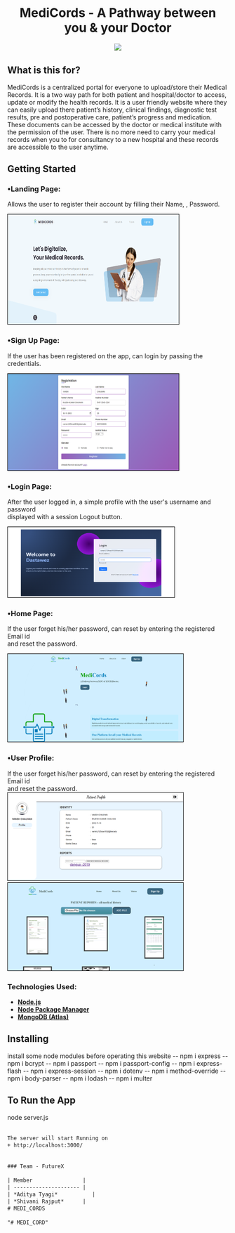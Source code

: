 <h1 align="center">
    <b>MediCords - A Pathway between you & your Doctor</b> 
<br>
</h1>


<p align="center">
  <a href="#"><img src="https://www.linkpicture.com/q/medicords.png"></a>
</p>


## What is this for?
MediCords is a centralized portal for everyone to upload/store their Medical Records. It is a two way path for both patient and hospital/doctor to access, update or modify the health records. It is a user friendly website where they can easily upload there patient’s history, clinical findings, diagnostic test results, pre and postoperative care, patient’s progress and medication. These documents can be accessed by the doctor or medical institute with the permission of the user. There is no more need to carry your medical records when you to for consultancy to a new hospital and these records are accessible to the user anytime.

## Getting Started

### •Landing Page:
Allows the user to register their account by filling their Name, , Password.

<img src="./Images/landing.png" height="250" width="390" style="border: 1px solid black;">

### •Sign Up Page:
If the user has been registered on the app, can login by passing the credentials.

<img src="./public/img/register.png" height="220" width="390" style="border: 1px solid black;">

### •Login Page:
After the user logged in, a simple profile with the user's username and password <br>displayed with a session Logout button.

<img src="./public/img/login.png" height="160" width="380" style="border: 1px solid black;">

### •Home Page:
If the user forget his/her password, can reset by entering the registered Email id <br>and reset the password.

<img src="./public/img/HOME.png" height="200" width="400" style="border: 1px solid black;">

### •User Profile:
If the user forget his/her password, can reset by entering the registered Email id <br>and reset the password.
<img src="./public/img/userprofile.png" height="200" width="400" style="border: 1px solid black;">
<img src="./public/img/reportsection.png" height="200" width="400" style="border: 1px solid black;">

### Technologies Used:


- **[Node.js](https://nodejs.org/en/)**
- **[Node Package Manager](https://www.npmjs.com/get-npm)**
- **[MongoDB (Atlas)](https://www.mongodb.com/cloud/atlas)**

## Installing
install some node modules before operating this website
-- npm i express
-- npm i bcrypt
-- npm i passport
-- npm i passport-config
-- npm i express-flash
-- npm i express-session
-- npm i dotenv
-- npm i method-override
-- npm i body-parser
-- npm i lodash
-- npm i multer

## To Run the App

node server.js
```

The server will start Running on
+ http://localhost:3000/


### Team - FutureX

| Member                |
| --------------------- |
| *Aditya Tyagi*           |
| *Shivani Rajput*      |
#   M E D I _ C O R D S 
 
 "# MEDI_CORD" 
